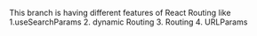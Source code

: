 This branch is having different features of React Routing like 
1.useSearchParams
2. dynamic Routing
3. Routing
4. URLParams
